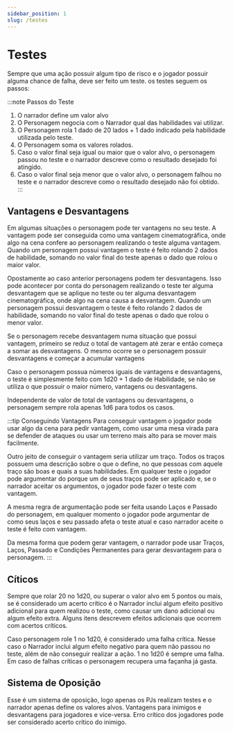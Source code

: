 ```yaml
---
sidebar_position: 1
slug: /testes
---
```


# Testes
Sempre que uma ação possuir algum tipo de risco e o jogador possuir alguma chance de falha, deve ser feito um teste. os testes seguem os passos: 


:::note Passos do Teste
1. O narrador define um valor alvo
2. O Personagem negocia com o Narrador qual das habilidades vai utilizar.
3. O Personagem rola 1 dado de 20 lados + 1 dado indicado pela habilidade utilizada pelo teste.
4. O Personagem soma os valores rolados.
5. Caso o valor final seja igual ou maior que o valor alvo, o personagem passou no teste e o narrador descreve como o resultado desejado foi atingido.
6. Caso o valor final seja menor que o valor alvo, o personagem falhou no teste e o narrador descreve como o resultado desejado não foi obtido.
:::

## Vantagens e Desvantagens
Em algumas situações o personagem pode ter vantagens no seu teste. A vantagem pode ser conseguida como uma vantagem cinematográfica, onde algo na cena confere ao personagem realizando o teste alguma vantagem. Quando um personagem possui vantagem o teste é feito rolando 2 dados de habilidade, somando no valor final do teste apenas o dado que rolou o maior valor.

Opostamente ao caso anterior personagens podem ter desvantagens. Isso pode acontecer por conta do personagem realizando o teste ter alguma desvantagem que se aplique no teste ou ter alguma desvantagem cinematográfica, onde algo na cena causa a desvantagem. Quando um personagem possui desvantagem o teste é feito rolando 2 dados de habilidade, somando no valor final do teste apenas o dado que rolou o menor valor.

Se o personagem recebe desvantagem numa situação que possui vantagem, primeiro se reduz o total de vantagem até zerar e então começa a somar as desvantagens. O mesmo ocorre se o personagem possuir desvantagens e começar a acumular vantagens

Caso o personagem possua números iguais de vantagens e desvantagens, o teste é simplesmente feito com 1d20 + 1 dado de Habilidade, se não se utiliza o que possuir o maior número, vantagens ou desvantagens.

Independente de valor de total de vantagens ou desvantagens, o personagem sempre rola apenas 1d6 para todos os casos.



:::tip Conseguindo Vantagens
Para conseguir vantagem o jogador pode usar algo da cena para pedir vantagem, como usar uma mesa virada para se defender de ataques ou usar um terreno mais alto para se mover mais facilmente.

Outro jeito de conseguir o vantagem seria utilizar um traço. Todos os traços possuem uma descrição sobre o que o define, no que pessoas com aquele traço são boas e quais a suas habilidades. Em qualquer teste o jogador pode argumentar do porque um de seus traços pode ser aplicado e, se o narrador aceitar os argumentos, o jogador pode fazer o teste com vantagem.

A mesma regra de argumentação pode ser feita usando Laços e Passado do personagem, em qualquer momento o jogador pode argumentar de como seus laços e seu passado afeta o teste atual e caso narrador aceite o teste é feito com vantagem.

Da mesma forma que podem gerar vantagem, o narrador pode usar Traços, Laços, Passado e Condições Permanentes para gerar desvantagem para o personagem.
:::


## Cíticos
Sempre que rolar 20 no 1d20, ou superar o valor alvo em 5 pontos ou mais, se é considerado um acerto crítico é o Narrador inclui algum efeito positivo adicional para quem realizou o teste, como causar um dano adicional ou algum efeito extra. Alguns itens descrevem efeitos adicionais que ocorrem com acertos críticos.

Caso personagem role 1 no 1d20, é considerado uma falha crítica. Nesse caso o Narrador inclui algum efeito negativo para quem não passou no teste, além de não conseguir realizar a ação. 1 no 1d20 é sempre uma falha. Em caso de falhas críticas o personagem recupera uma façanha já gasta.

## Sistema de Oposição
Esse é um sistema de oposição, logo apenas os PJs realizam testes e o narrador apenas define os valores alvos. Vantagens para inimigos e desvantagens para jogadores e vice-versa. Erro crítico dos jogadores pode ser considerado acerto crítico do inimigo.